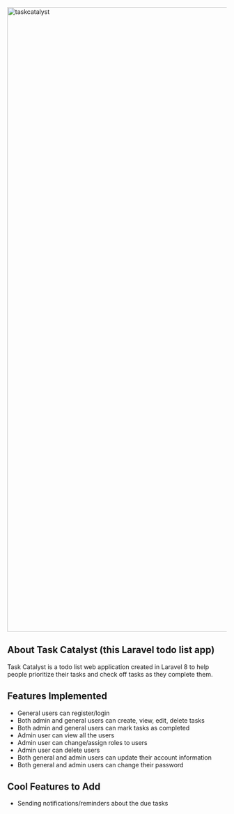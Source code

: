 
<img width="1434" alt="taskcatalyst" src="https://user-images.githubusercontent.com/62199230/114421215-5c9b4e80-9bb5-11eb-9e82-a75b289375e7.png">


## About Task Catalyst (this Laravel todo list app)

Task Catalyst is a todo list web application created in Laravel 8 to help people prioritize their tasks and check off tasks as they complete them. 

## Features Implemented

* General users can register/login
* Both admin and general users can create, view, edit, delete tasks
* Both admin and general users can mark tasks as completed 
* Admin user can view all the users
* Admin user can change/assign roles to users
* Admin user can delete users 
* Both general and admin users can update their account information
* Both general and admin users can change their password 

## Cool Features to Add

* Sending notifications/reminders about the due tasks
